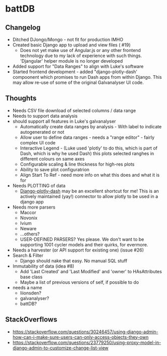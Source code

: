 battDB
======

Changelog
---------
* Ditched DJongo/Mongo - not fit for production IMHO
* Created basic Django app to upload and view files ( #19)
    * Does not yet make use of Angular.js or any other frontend technology due to my lack of experience with such things. 'Djangular' helper module is no longer developed
* Added support for "Data Ranges" to align with Luke's software
* Started frontend development - added "django-plotly-dash' compoonent which promises to run Dash apps from within Django. This may allow re-use of some of the original Galvanalyser UI code.

Thoughts
--------
* Needs CSV file download of selected columns / data range
* Needs to support data analysis
* should support all features in Luke's galvanalyser
    * Automatically create data ranges by analysis - With label to indicate autogenerated or not
    * Allow user to define data ranges - needs a "range editor" - fairly complex UI code
    * Interactive Legend - (Luke used 'plotly' to do this, which is part of Dash, which is why he used Dash) this plots selected ranghes in different colours on same axes
    * Configurable scaling & line thickness for high-res plots
    * Ability to save plot configuratrion
    * Align Start To Ref - need more info on what this does and what it is for
* Needs PLOTTING of data
    * [Django-plotly-dash](https://django-plotly-dash.readthedocs.io/en/latest/) may be an excellent shortcut for me! This is an actively maintained (yay!) connector to allow plotly to be used in a django app
* Needs more parsers
    * Maccor
    * Novonix
    * Ivium
    * Neware
    * ...others?
    * USER-DEFINED PARSERS? Yes please. We don't want to be supporting 1001 cycler models and their quirks, for evermore.
* Needs a harvester (or API support for existing one) (issue #26)
* Search & Filter
    * Django should nake that easy. No manual SQL stuff
* Immutability of data (idea #8)
    * Add 'Last Created' and 'Last Modified' and 'owner' to HAsAttributes base class
    * Maybe a list of previous versions of self, if possible to do
* needs a name
    * liionsden?
    * galvanalyser?
    * battDB?


StackOverflows
-------------
* https://stackoverflow.com/questions/30246457/using-django-admin-how-can-i-make-sure-users-can-only-access-objects-they-own
* https://stackoverflow.com/questions/23779250/using-proxy-model-in-django-admin-to-customize-change-list-view
